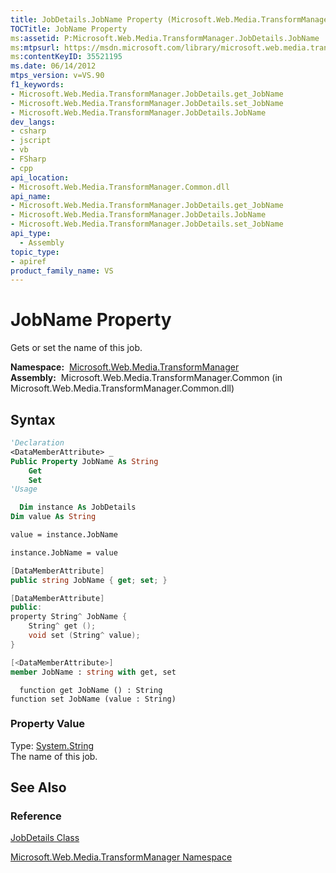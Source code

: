 ```yaml
---
title: JobDetails.JobName Property (Microsoft.Web.Media.TransformManager)
TOCTitle: JobName Property
ms:assetid: P:Microsoft.Web.Media.TransformManager.JobDetails.JobName
ms:mtpsurl: https://msdn.microsoft.com/library/microsoft.web.media.transformmanager.jobdetails.jobname(v=VS.90)
ms:contentKeyID: 35521195
ms.date: 06/14/2012
mtps_version: v=VS.90
f1_keywords:
- Microsoft.Web.Media.TransformManager.JobDetails.get_JobName
- Microsoft.Web.Media.TransformManager.JobDetails.set_JobName
- Microsoft.Web.Media.TransformManager.JobDetails.JobName
dev_langs:
- csharp
- jscript
- vb
- FSharp
- cpp
api_location:
- Microsoft.Web.Media.TransformManager.Common.dll
api_name:
- Microsoft.Web.Media.TransformManager.JobDetails.get_JobName
- Microsoft.Web.Media.TransformManager.JobDetails.JobName
- Microsoft.Web.Media.TransformManager.JobDetails.set_JobName
api_type:
  - Assembly
topic_type:
- apiref
product_family_name: VS
---
```


# JobName Property

Gets or set the name of this job.

**Namespace:**  [Microsoft.Web.Media.TransformManager](microsoft-web-media-transformmanager-namespace.md)  
**Assembly:**  Microsoft.Web.Media.TransformManager.Common (in Microsoft.Web.Media.TransformManager.Common.dll)

## Syntax

```vb
'Declaration
<DataMemberAttribute> _
Public Property JobName As String
    Get
    Set
'Usage

  Dim instance As JobDetails
Dim value As String

value = instance.JobName

instance.JobName = value
```

```csharp
[DataMemberAttribute]
public string JobName { get; set; }
```

```cpp
[DataMemberAttribute]
public:
property String^ JobName {
    String^ get ();
    void set (String^ value);
}
```

``` fsharp
[<DataMemberAttribute>]
member JobName : string with get, set
```

```jscript
  function get JobName () : String
function set JobName (value : String)
```

### Property Value

Type: [System.String](https://msdn.microsoft.com/library/s1wwdcbf)  
The name of this job.  

## See Also

### Reference

[JobDetails Class](jobdetails-class-microsoft-web-media-transformmanager.md)

[Microsoft.Web.Media.TransformManager Namespace](microsoft-web-media-transformmanager-namespace.md)
